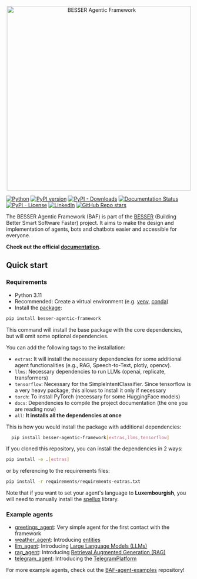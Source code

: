 <div align="center">
  <img src="./docs/source/_static/baf_logo_readme.svg" alt="BESSER Agentic Framework" width="500"/>
</div>

[![Python](https://img.shields.io/badge/python-3.10%20%7C%203.11-blue?logo=python&logoColor=gold)](https://pypi.org/project/besser-agentic-framework/)
[![PyPI version](https://img.shields.io/pypi/v/besser-agentic-framework?logo=pypi&logoColor=white)](https://pypi.org/project/besser-agentic-framework/)
[![PyPI - Downloads](https://static.pepy.tech/badge/besser-agentic-framework)](https://pypi.org/project/besser-agentic-framework/)
[![Documentation Status](https://readthedocs.org/projects/besser-agentic-framework/badge/?version=latest)](https://besser-agentic-framework.readthedocs.io/latest/?badge=latest)
[![PyPI - License](https://img.shields.io/pypi/l/besser-agentic-framework)](https://opensource.org/license/MIT)
[![LinkedIn](https://img.shields.io/badge/-LinkedIn-blue?logo=Linkedin&logoColor=white&link=https://www.linkedin.com/in/pireseduardo/)](https://www.linkedin.com/company/besser-agentic-framework)
[![GitHub Repo stars](https://img.shields.io/github/stars/besser-pearl/besser-agentic-framework?style=social)](https://star-history.com/#besser-pearl/besser-agentic-framework)

The BESSER Agentic Framework (BAF) is part of the [BESSER](https://modeling-languages.com/a-smart-low-code-platform-for-smart-software-in-luxembourg-goodbye-barcelona/) (Building Better Smart Software Faster) project. It aims
to make the design and implementation of agents, bots and chatbots easier and accessible for everyone.

**Check out the official [documentation](https://besser-agentic-framework.readthedocs.io/).**

## Quick start

### Requirements

- Python 3.11
- Recommended: Create a virtual environment
  (e.g. [venv](https://docs.python.org/3/library/venv.html),
  [conda](https://conda.io/projects/conda/en/latest/user-guide/tasks/manage-environments.html))
- Install the [package](https://pypi.org/project/besser-agentic-framework/):

```bash
pip install besser-agentic-framework
```

This command will install the base package with the core dependencies, but will omit some optional dependencies.

You can add the following tags to the installation:

- ``extras``: It will install the necessary dependencies for some additional agent functionalities (e.g., RAG, Speech-to-Text, plotly, opencv).
- ``llms``: Necessary dependencies to run LLMs (openai, replicate, transformers)
- ``tensorflow``: Necessary for the SimpleIntentClassifier. Since tensorflow is a very heavy package, this allows to install it only if necessary
- ``torch``: To install PyTorch (necessary for some HuggingFace models)
- ``docs``: Dependencies to compile the project documentation (the one you are reading now)
- ``all``: **It installs all the dependencies at once**

This is how you would install the package with additional dependencies:

```bash
  pip install besser-agentic-framework[extras,llms,tensorflow]
```

If you cloned this repository, you can install the dependencies in 2 ways:

```bash
pip install -e .[extras]
```

or by referencing to the requirements files:

```bash
pip install -r requirements/requirements-extras.txt
```

Note that if you want to set your agent's language to **Luxembourgish**, you will need to manually install the [spellux](https://github.com/questoph/spellux) library. 

### Example agents

- [greetings_agent](https://github.com/BESSER-PEARL/BESSER-Agentic-Framework/blob/main/besser/agent/test/examples/greetings_agent.py): Very simple agent for the first contact with the framework
- [weather_agent](https://github.com/BESSER-PEARL/BESSER-Agentic-Framework/blob/main/besser/agent/test/examples/weather_agent.py): Introducing [entities](https://besser-agentic-framework.readthedocs.io/latest/wiki/core/entities.html)
- [llm_agent](https://github.com/BESSER-PEARL/BESSER-Agentic-Framework/blob/main/besser/agent/test/examples/llm_agent.py): Introducing [Large Language Models (LLMs)](https://besser-agentic-framework.readthedocs.io/latest/wiki/nlp/llm.html)
- [rag_agent](https://github.com/BESSER-PEARL/BESSER-Agentic-Framework/blob/main/besser/agent/test/examples/rag_agent.py): Introducing [Retrieval Augmented Generation (RAG)](https://besser-agentic-framework.readthedocs.io/latest/wiki/nlp/rag.html)
- [telegram_agent](https://github.com/BESSER-PEARL/BESSER-Agentic-Framework/blob/main/besser/agent/test/examples/telegram_agent.py): Introducing the [TelegramPlatform](https://besser-agentic-framework.readthedocs.io/latest/wiki/platforms/telegram_platform.html)

For more example agents, check out the [BAF-agent-examples](https://github.com/BESSER-PEARL/BAF-agent-examples) repository!
